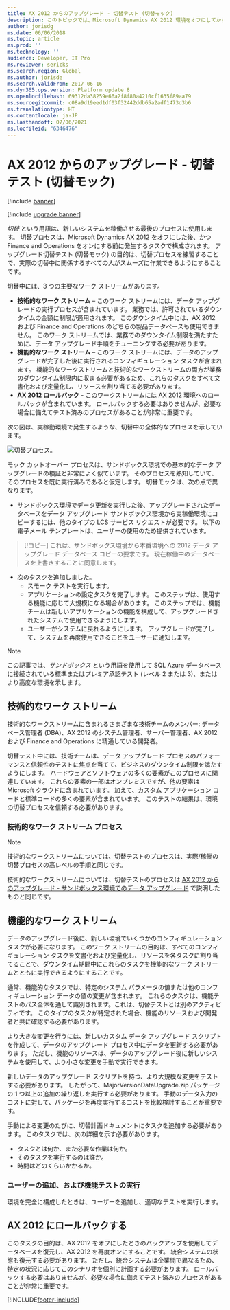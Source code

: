 ```yaml
---
title: AX 2012 からのアップグレード - 切替テスト (切替モック)
description: このトピックでは、Microsoft Dynamics AX 2012 環境をオフにしてから Finance and Operations をオンにするまでの切替えプロセスをテストする方法について説明します。
author: jorisdg
ms.date: 06/06/2018
ms.topic: article
ms.prod: ''
ms.technology: ''
audience: Developer, IT Pro
ms.reviewer: sericks
ms.search.region: Global
ms.author: jorisde
ms.search.validFrom: 2017-06-16
ms.dyn365.ops.version: Platform update 8
ms.openlocfilehash: 69312da38259e66a2f8f80a4210cf1635f89aa79
ms.sourcegitcommit: c08a9d19eed1df03f32442ddb65a2adf1473d3b6
ms.translationtype: HT
ms.contentlocale: ja-JP
ms.lasthandoff: 07/06/2021
ms.locfileid: "6346476"
---
```

# <a name="upgrade-from-ax-2012---cutover-testing-mock-cutover"></a>AX 2012 からのアップグレード - 切替テスト (切替モック)

[!include [banner](../includes/banner.md)]

[!include [upgrade banner](../includes/upgrade-banner.md)]

*切替* という用語は、新しいシステムを稼働させる最後のプロセスに使用します。 切替プロセスは、Microsoft Dynamics AX 2012 をオフにした後、かつ Finance and Operations をオンにする前に発生するタスクで構成されます。 アップグレード切替テスト (切替モック) の目的は、切替プロセスを練習することで、実際の切替中に関係するすべての人がスムーズに作業できるようにすることです。

切替中には、3 つの主要なワーク ストリームがあります。

- **技術的なワーク ストリーム** – このワーク ストリームには、データ アップグレードの実行プロセスが含まれています。 業務では、許可されているダウンタイムの金額に制限が適用されます。 このダウンタイム中には、AX 2012 および Finance and Operations のどちらの製品データベースも使用できません。 このワーク ストリームでは、業務でのダウンタイム制限を満たすために、データ アップグレード手順をチューニングする必要があります。
- **機能的なワーク ストリーム** – このワーク ストリームには、データのアップグレードが完了した後に実行されるコンフィギュレーション タスクが含まれます。 機能的なワークストリームと技術的なワークストリームの両方が業務のダウンタイム制限内に収まる必要があるため、これらのタスクをすべて文書化および定量化し、リソースを割り当てる必要があります。
- **AX 2012 ロールバック** - このワークストリームには AX 2012 環境へのロールバックが含まれています。 ロールバックする必要はありませんが、必要な場合に備えてテスト済みのプロセスがあることが非常に重要です。

次の図は、実稼動環境で発生するような、切替中の全体的なプロセスを示しています。

![切替プロセス。](./media/cutover_1.png)

モック カットオーバー プロセスは、サンドボックス環境での基本的なデータ アップグレードの検証と非常によく似ています。 そのプロセスを熟知していて、そのプロセスを既に実行済みであると仮定します。 切替モックは、次の点で異なります。

- サンドボックス環境でデータ更新を実行した後、アップグレードされたデータベースをデータ アップグレード サンドボックス環境から実稼働環境にコピーするには、他のタイプの LCS サービス リクエストが必要です。 以下の電子メール テンプレートは、ユーザーの使用のため提供されています。
>[!コピー] これは、サンドボックス環境<source sandbox environment name>から本番環境への 2012 データ アップグレード データベース コピーの要求です。 現在稼働中のデータベースを上書きすることに同意します。

- 次のタスクを追加しました。
    - スモーク テストを実行します。
    - アプリケーションの設定タスクを完了します。 このステップは、使用する機能に応じて大規模になる場合があります。 このステップでは、機能チームは新しいアプリケーションの機能を構成して、アップグレードされたシステムで使用できるようにします。
    - ユーザーがシステムに戻れるようにします。 アップグレードが完了して、システムを再度使用できることをユーザーに通知します。

> [!NOTE]
> この記事では、*サンドボックス* という用語を使用して SQL Azure データベースに接続されている標準またはプレミア承認テスト (レベル 2 または 3)、またはより高度な環境を示します。

## <a name="technical-workstream"></a>技術的なワーク ストリーム

技術的なワークストリームに含まれるさまざまな技術チームのメンバー: データベース管理者 (DBA)、AX 2012 のシステム管理者、サーバー管理者、AX 2012 および Finance and Operations に精通している開発者。 

切替テスト中には、技術チームは、データ アップグレード プロセスのパフォーマンスと信頼性のテストに焦点を当てて、ビジネスのダウンタイム制限を満たすようにします。 ハードウェアとソフトウェアの多くの要素がこのプロセスに関連しています。 これらの要素の一部はオンプレミスですが、他の要素は Microsoft クラウドに含まれています。 加えて、カスタム アプリケーション コードと標準コードの多くの要素が含まれています。 このテストの結果は、環境の切替プロセスを信頼する必要があります。

### <a name="technical-workstream-process"></a>技術的なワーク ストリーム プロセス

> [!NOTE]
> 技術的なワークストリームについては、切替テストのプロセスは、実際/稼働の切替プロセスの高レベルの手順と同じです。

技術的なワークストリームについては、切替テストのプロセスは [AX 2012 からのアップグレード - サンドボックス環境でのデータ アップグレード](upgrade-data-sandbox.md) で説明したものと同じです。

## <a name="functional-workstream"></a>機能的なワーク ストリーム

データのアップグレード後に、新しい環境でいくつかのコンフィギュレーション タスクが必要になります。 このワーク ストリームの目的は、すべてのコンフィギュレーション タスクを文書化および定量化し、リソースを各タスクに割り当てることで、ダウンタイム期間中にこれらのタスクを機能的なワーク ストリームとともに実行できるようにすることです。

通常、機能的なタスクでは、特定のシステム パラメータの値または他のコンフィギュレーション データの値の変更が含まれます。 これらのタスクは、機能テストのパス全体を通して識別されます。これは、切替テストとは別のアクティビティです。 このタイプのタスクが特定された場合、機能のリソースおよび開発者と共に確認する必要があります。

より大きな変更を行うには、新しいカスタム データ アップグレード スクリプトを作成して、データのアップグレード プロセス中にデータを更新する必要があります。 ただし、機能のリソースは、データのアップグレード後に新しいシステムを使用して、より小さな変更を手動で実行できます。

新しいデータのアップグレード スクリプトを持つ、より大規模な変更をテストする必要があります。 したがって、MajorVersionDataUpgrade.zip パッケージの 1 つ以上の追加の繰り返しを実行する必要があります。 手動のデータ入力のコストに対して、パッケージを再度実行するコストを比較検討することが重要です。

手動による変更のたびに、切替計画ドキュメントにタスクを追加する必要があります。 このタスクでは、次の詳細を示す必要があります。

-   タスクとは何か、また必要な作業は何か。
-   そのタスクを実行するのは誰か。
-   時間はどのくらいかかるか。

### <a name="add-users-and-perform-functionl-tests"></a>ユーザーの追加、および機能テストの実行
環境を完全に構成したときは、ユーザーを追加し、適切なテストを実行します。 

## <a name="roll-back-to-ax-2012"></a>AX 2012 にロールバックする

このタスクの目的は、AX 2012 をオフにしたときのバックアップを使用してデータベースを復元し、AX 2012 を再度オンにすることです。 統合システムの状態も復元する必要があります。 ただし、統合システムは企業間で異なるため、特定の状況に応じてこのシナリオを個別に計画する必要があります。 ロールバックする必要はありませんが、必要な場合に備えてテスト済みのプロセスがあることが非常に重要です。


[!INCLUDE[footer-include](../../../includes/footer-banner.md)]